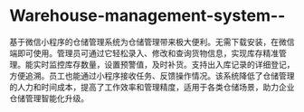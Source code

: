 # Warehouse-management-system--
基于微信小程序的仓储管理系统为仓储管理带来极大便利。无需下载安装，在微信端即可使用。管理员可通过它轻松录入、修改和查询货物信息，实现库存精准管理。能实时监控库存数量，设置预警值，及时补货。支持出入库记录的详细登记，方便追溯。员工也能通过小程序接收任务、反馈操作情况。该系统降低了仓储管理的人力和时间成本，提高了工作效率和管理精度，适用于各类仓储场景，助力企业仓储管理智能化升级。 
